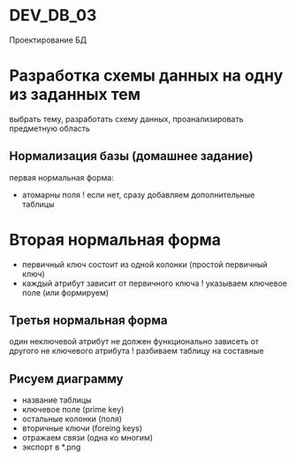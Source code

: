 # DEV_DB_03

Проектирование БД

# Разработка схемы данных на одну из заданных тем

выбрать тему, разработать схему данных, проанализировать предметную область

## Нормализация базы (домашнее задание)

первая нормальная форма:

- атомарны поля
  ! если нет, сразу добавляем дополнительные таблицы

# Вторая нормальная форма

* первичный ключ состоит из одной колонки (простой первичный ключ)
* каждый атрибут зависит от первичного ключа
  ! указываем ключевое поле (или формируем)

## Третья нормальная форма

один неключевой атрибут не должен функционально зависеть от другого не ключевого атрибута
! разбиваем таблицу на составные

## Рисуем диаграмму

- название таблицы
- ключевое поле (prime key)
- остальные колонки (поля)
- вторичные ключи (foreing keys)
- отражаем связи (одна ко многим)
- экспорт в *.png
